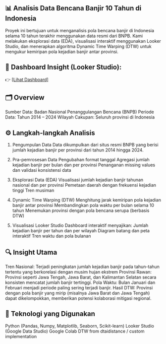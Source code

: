 ## 📊 Analisis Data Bencana Banjir 10 Tahun di Indonesia
Proyek ini bertujuan untuk menganalisis pola bencana banjir di Indonesia selama 10 tahun terakhir menggunakan data resmi dari BNPB. Kami melakukan eksplorasi data (EDA), visualisasi interaktif menggunakan Looker Studio, dan menerapkan algoritma Dynamic Time Warping (DTW) untuk mengukur kemiripan pola kejadian banjir antar provinsi.

## 🔗 Dashboard Insight (Looker Studio):
👉 [[Lihat Dashboard]](https://lookerstudio.google.com/reporting/935bd1f3-fb5a-4d73-853f-98be0621366b)

## 🗂️ Overview
Sumber Data: Badan Nasional Penanggulangan Bencana (BNPB)
Periode Data: Tahun 2014 – 2024
Wilayah Cakupan: Seluruh provinsi di Indonesia

## ⚙️ Langkah-langkah Analisis
1. Pengumpulan Data
Data dikumpulkan dari situs resmi BNPB yang berisi jumlah kejadian banjir per provinsi dari tahun 2014 hingga 2024.
2. Pra-pemrosesan Data
Pengubahan format tanggal
Agregasi jumlah kejadian banjir per bulan dan per provinsi
Penanganan missing values dan validasi konsistensi data

3. Eksplorasi Data (EDA)
Visualisasi jumlah kejadian banjir tahunan nasional dan per provinsi
Pemetaan daerah dengan frekuensi kejadian tinggi
Tren musiman

4. Dynamic Time Warping (DTW)
Menghitung jarak kemiripan pola kejadian banjir antar provinsi
Membandingkan pola waktu per bulan selama 10 tahun
Menemukan provinsi dengan pola bencana serupa (berbasis DTW)

5. Visualisasi Looker Studio
Dashboard interaktif menyajikan:
Jumlah kejadian banjir per tahun dan per wilayah
Diagram batang dan peta interaktif
Tren waktu dan pola bulanan

## 🔍 Insight Utama
Tren Nasional: Terjadi peningkatan jumlah kejadian banjir pada tahun-tahun tertentu yang berkorelasi dengan musim hujan ekstrem
Provinsi Rawan: Provinsi seperti Jawa Tengah, Jawa Barat, dan Kalimantan Selatan secara konsisten mencatat jumlah banjir tertinggi.
Pola Waktu: Bulan Januari dan Februari menjadi periode paling sering terjadi banjir.
Hasil DTW: Provinsi dengan pola banjir yang mirip (misalnya Jawa Barat dan Jawa Tengah) dapat dikelompokkan, memberikan potensi kolaborasi mitigasi regional.

## 🚀 Teknologi yang Digunakan
Python (Pandas, Numpy, Matplotlib, Seaborn, Scikit-learn)
Looker Studio (Google Data Studio)
Google Colab
DTW from dtaidistance / custom implementation
